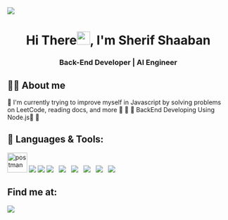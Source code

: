 <a href="https://github.com/elMeniwy">
<!--  <img width="100%" height="auto" src="https://i.imgur.com/iXuL1HG.png" height="175px"/> -->
 <img src="https://github.githubassets.com/images/modules/site/social-cards/github-social.png" />
</a>

<h1 align="center">Hi There<img src="https://raw.githubusercontent.com/MartinHeinz/MartinHeinz/master/wave.gif" width="30px">, I'm Sherif Shaaban</h1>
<h3 align="center">Back-End Developer | AI Engineer</h3>

## 🙋‍♂️ About me

🌱 I'm currently trying to improve myself in Javascript by solving problems on LeetCode, reading docs, and more 🐍 💪
🌱 BackEnd Developing Using Node.js🐍 💪

## 🚀 Languages & Tools: 

<p align="left"> 
 <a alt="Node.js" width="45" height="10" src="/static/images/logo.svg"></a>
 <a href="https://postman.com" target="_blank"> <img src="https://www.vectorlogo.zone/logos/getpostman/getpostman-icon.svg" alt="postman" width="45" height="45"/></a>
 <a href="https://code.visualstudio.com/" target="_blank"> <img src="https://img.icons8.com/color/48/000000/visual-studio-code-2019.png"/></a>
 <a href="https://git-scm.com/" target="_blank"> <img src="https://img.icons8.com/color/48/000000/git.png"/></a>
 <a style="padding-right:8px;" href="https://www.mysql.com/" target="_blank"> <img src="https://img.icons8.com/fluent/50/000000/mysql-logo.png"/></a> 
 <a style="padding-right:8px;" href="https://ubuntu.com/" target="_blank"> <img src="https://img.icons8.com/color/48/000000/ubuntu--v1.png"/></a>
 <a style="padding-right:8px;" href="https://numpy.com/" target="_blank"><img src="https://img.icons8.com/color/48/000000/numpy.png"/></a>
  <a style="padding-right:8px;" href="#" target="_blank"> <img src="https://img.icons8.com/color/48/000000/html.png"/></a>

   <a style="padding-right:8px;" href="#" target="_blank"> 
 <img src="https://img.icons8.com/color/48/000000/javascript--v1.png"/></a>

   <a style="padding-right:8px;" href="#" target="_blank"> 
 <img src="https://img.icons8.com/nolan/64/css-filetype.png"/></a>


</p>

## Find me at:
<p align="left">

<a href = "https://www.linkedin.com/in/sherif-shaaban-377217224/" target="_blank"><img src="https://img.icons8.com/fluent/48/000000/linkedin.png"/></a> &nbsp; &nbsp;
</p>
